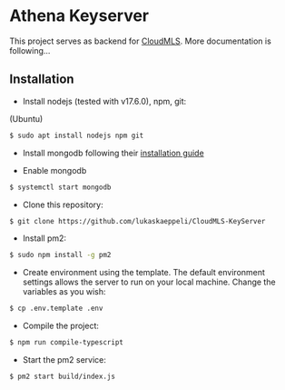 # Athena Keyserver

This project serves as backend for [CloudMLS](https://github.com/lukaskaeppeli/CloudMLS). More documentation is following...

## Installation

- Install nodejs (tested with v17.6.0), npm, git:

(Ubuntu)
```bash
$ sudo apt install nodejs npm git
```

- Install mongodb following their [installation guide](https://docs.mongodb.com/manual/installation/)

- Enable mongodb
```bash
$ systemctl start mongodb 
```

- Clone this repository:

```bash
$ git clone https://github.com/lukaskaeppeli/CloudMLS-KeyServer
```

- Install pm2:
```bash
$ sudo npm install -g pm2
```

- Create environment using the template. The default environment settings allows the server to run on your local machine. Change the variables as you wish:
```bash
$ cp .env.template .env
```


- Compile the project:
```bash
$ npm run compile-typescript
```

- Start the pm2 service:
```bash
$ pm2 start build/index.js
```